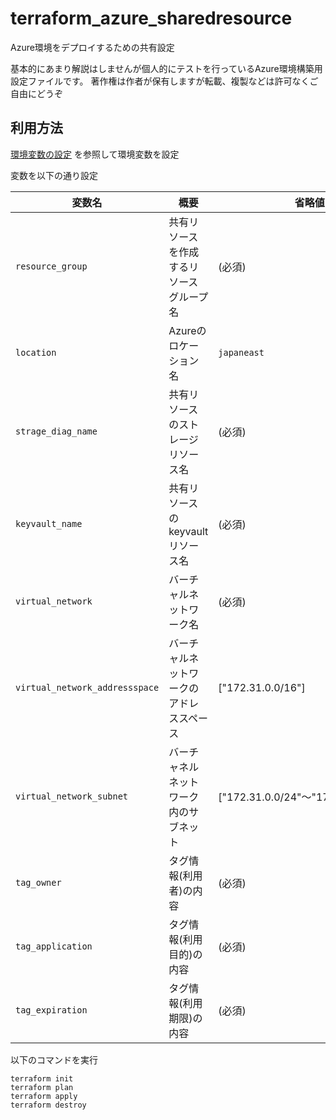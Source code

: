 # terraform_azure_sharedresource
Azure環境をデプロイするための共有設定

基本的にあまり解説はしませんが個人的にテストを行っているAzure環境構築用設定ファイルです。
著作権は作者が保有しますが転載、複製などは許可なくご自由にどうぞ

## 利用方法

[環境変数の設定](https://docs.microsoft.com/ja-jp/azure/virtual-machines/linux/terraform-install-configure?toc=https%3A%2F%2Fdocs.microsoft.com%2Fja-jp%2Fazure%2Fterraform%2Ftoc.json&bc=https%3A%2F%2Fdocs.microsoft.com%2Fja-jp%2Fazure%2Fbread%2Ftoc.json)
を参照して環境変数を設定

変数を以下の通り設定

|変数名|概要|省略値|
|---|---|---|
|`resource_group`|共有リソースを作成するリソースグループ名|(必須)|
|`location`|Azureのロケーション名|`japaneast`|
|`strage_diag_name`|共有リソースのストレージリソース名|(必須)|
|`keyvault_name`|共有リソースのkeyvaultリソース名|(必須)|
|`virtual_network`|バーチャルネットワーク名|(必須)|
|`virtual_network_addressspace`|バーチャルネットワークのアドレススペース|["172.31.0.0/16"]|
|`virtual_network_subnet`|バーチャネルネットワーク内のサブネット|["172.31.0.0/24"～"172.31.15.0/24"]|
|`tag_owner`|タグ情報(利用者)の内容|(必須)|
|`tag_application`|タグ情報(利用目的)の内容|(必須)|
|`tag_expiration`|タグ情報(利用期限)の内容|(必須)|


以下のコマンドを実行

```
terraform init
terraform plan 
terraform apply
terraform destroy
```


